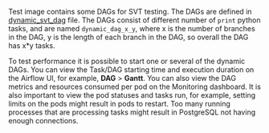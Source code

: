 Test image contains some DAGs for SVT testing. The DAGs are defined in [dynamic_svt_dag](/tests_dags_image/dags/dynamic_svt_dag.py) file. The DAGs consist of different number of `print` python tasks, and are named `dynamic_dag_x_y`, where x is the number of branches in the DAG, y is the length of each branch in the DAG, so overall the DAG has x*y tasks.

To test performance it is possible to start one or several of the dynamic DAGs. You can view the Task/DAG starting time and execution duration on the Airflow UI, for example, **DAG** > **Gantt**. You can also view the DAG metrics and resources consumed per pod on the Monitoring dashboard. It is also important to view the pod statuses and tasks run, for example, setting limits on the pods might result in pods to restart. Too many running processes that are processing tasks might result in PostgreSQL not having enough connections.